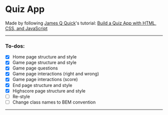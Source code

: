 # Quiz App

Made by following [James Q Quick](https://github.com/jamesqquick)'s tutorial: [Build a Quiz App with HTML, CSS, and JavaScript](https://www.youtube.com/playlist?list=PLDlWc9AfQBfZIkdVaOQXi1tizJeNJipEx)

---

### To-dos:

- [x] Home page structure and style
- [x] Game page structure and style
- [x] Game page questions
- [x] Game page interactions (right and wrong)
- [x] Game page interactions (score)
- [x] End page structure and style
- [x] Highscore page structure and style
- [ ] Re-style
- [ ] Change class names to BEM convention

---


